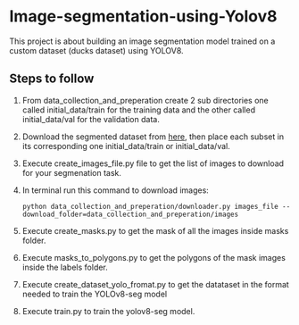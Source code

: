 # Image-segmentation-using-Yolov8
This project is about building an image segmentation model trained on a custom dataset (ducks dataset) using YOLOV8.
## Steps to follow

1. From data_collection_and_preperation create 2 sub directories one called initial_data/train for the training data and the other called initial_data/val for the validation data.

2. Download the segmented dataset from [here](https://storage.googleapis.com/openimages/web/download_v7.html#download-manually), then place each subset in its corresponding one initial_data/train or initial_data/val.

3. Execute create_images_file.py file to get the list of images to download for your segmenation task.

4. In terminal run this command to download images: 

    ```python data_collection_and_preperation/downloader.py images_file --download_folder=data_collection_and_preperation/images```

5. Execute create_masks.py to get the mask of all the images inside masks folder.

6. Execute masks_to_polygons.py to get the polygons of the mask images inside the labels folder.

7. Execute create_dataset_yolo_fromat.py to get the datataset in the format needed to train the YOLOv8-seg model

8. Execute train.py to train the yolov8-seg model.
